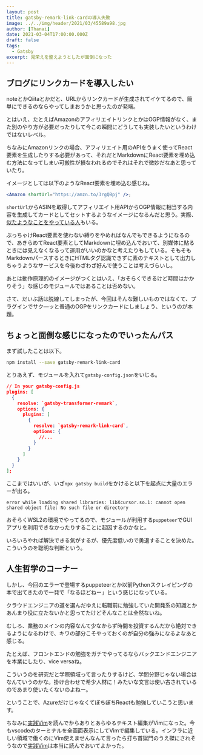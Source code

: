 ```yaml
---
layout: post
title: gatsby-remark-link-cardの導入失敗
image: ../../img/header/2021/03/45589a98.jpg
author: [Thanai]
date: 2021-03-04T17:00:00.000Z
draft: false
tags:
  - Gatsby
excerpt: 見栄えを整えようとしたが面倒になった
---
```


## ブログにリンクカードを導入したい

noteとかQiitaとかだと、URLからリンクカードが生成されてイケてるので、簡単にできるのならやってしまおうかと思ったのが発端。

とはいえ、たとえばAmazonのアフィリエイトリンクとかはOGP情報がなく、また別のやり方が必要だったりして今この瞬間にどうしても実装したいというわけではないレベル。

ちなみにAmazonリンクの場合、アフィリエイト用のAPIをうまく使ってReact要素を生成したりする必要があって、それだとMarkdownにReact要素を埋め込む方法になってしまい可搬性が損なわれるのでそれはそれで微妙だなあと思っていたり。

イメージとしては以下のようなReact要素を埋め込む感じね。

```jsx
<Amazon shortUrl="https://amzn.to/3rgQBpj" />;
```

`shortUrl`からASINを取得してアフィリエイト用APIからOGP情報に相当する内容を生成してカードとしてセットするようなイメージになるんだと思う。実際、[似たようなことをやっている人](https://blog.chick-p.work/gatsby-component-amazon/)もいる。

ぶっちゃけReact要素を使わない縛りをやめればなんでもできるようになるので、あきらめてReact要素としてMarkdownに埋め込んでおいて、別媒体に貼るときには見えなくなるって運用がいいのかなと考えたりもしている。そもそもMarkdownパースするときにHTMLタグ認識できずに素のテキストとして出力しちゃうようなサービスを今後わざわざ好んで使うことは考えづらいし。

あとは動作原理的のイメージがつくとはいえ、「おそらくできるけど時間はかかりそう」な感じのモジュールではあることは否めない。

さて、だいぶ話は脱線してしまったが、今回はそんな難しいものではなくて、プラグインでサク―ッと普通のOGPをリンクカードにしましょう、というのが本題。

## ちょっと面倒な感じになったのでいったんパス

まず試したことは以下。

```bash
npm install --save gatsby-remark-link-card
```

とりあえず、モジュールを入れて`gatsby-config.json`をいじる。

```json
// In your gatsby-config.js
plugins: [
  {
    resolve: `gatsby-transformer-remark`,
    options: {
      plugins: [
        {
          resolve: `gatsby-remark-link-card`,
          options: {
            //...
          }
        }
      ]
    }
  }
];
```

ここまではいいが、いざ`npx gatsby build`をかけると以下を起点に大量のエラーが出る。

```
error while loading shared libraries: libXcursor.so.1: cannot open shared object file: No such file or directory
```

おそらくWSL2の環境でやってるので、モジュールが利用する`puppeteer`でGUIアプリを利用できなかったりすることに起因するのかなと。

いろいろやれば解決できる気がするが、優先度低いので勇退することを決めた。こういうのを聡明な判断という。

## 人生哲学のコーナー

しかし、今回のエラーで登場するpuppeteerとか以前Pythonスクレイピングの本で出てきたので一発で「なるほどねー」という感じになっている。

クラウドエンジニアの道を選んだゆえに転職前に勉強していた開発系の知識とかあんまり役に立たないかと思ってたけどそんなことは全然ないね。

むしろ、業務のメインの内容なんて少なからず時間を投資するんだから絶対できるようになるわけで、キワの部分こそやっておくのが自分の強みになるよなあと感じる。

たとえば、フロントエンドの勉強をガチでやってるならバックエンドエンジニアを本業にしたり、vice versaね。

こういうのを研究だと学際領域って言ったりするけど、学問分野じゃない場合はなんていうのかな。掛け合わせで希少人材に！みたいな文言は使い古されているのであまり使いたくないのよねー。

ということで、AzureだけじゃなくてぼちぼちReactも勉強していこうと思います。

ちなみに[実践Vim](https://amzn.to/3e4wLd7)を読んでからありとあらゆるテキスト編集がVimになった。今もvscodeのターミナルを全画面表示にしてVimで編集している。インフラに近しい領域で働くのにVim使えませんなんて言ったら打ち首獄門のうえ磔にされそうなので[実践Vim](https://amzn.to/3e4wLd7)は本当に読んでおいてよかった。
